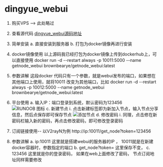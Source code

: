# dingyue_webui
1.  购买VPS  --> 此处略过 
2.  查看源代码 
[dingyue_webui源码地址](https://github.com/hai125698/dingyue_webui)
3.  简单安装 
  a. 直接安装到服务器
  b. 打包为docker镜像再进行安装
4.  docker镜像使用
以上源码我已经打包为docker镜像上传到dockerhub上，可以直接使用 
docker run -d --restart always -p 10011:5000 --name getnode_webui brownbearye/getnode_webui:latest
 
5.  参数讲解
这段docker 代码只有一个参数，就是webui发布的端口，如果想在其他端口上使用，就将10011 改变为其他端口，比如 
docker run -d --restart always -p 10012:5000 --name getnode_webui brownbearye/getnode_webui:latest
 
6.  平台使用 
  a.  输入IP：端口登录到系统，默认密码为123456  
![RUNOOB 图标](https://tc.vless.vip/i/2023/12/16/s4c2fi.png)
  c. 新建节点
    ⅰ. 点击新建标签即为新加入节点，输入节点分享信息，然后点保存即可保存节点 
![添加节点](https://tc.vless.vip/i/2023/12/16/s4cczl.png) 
  d. 修改密码
    ⅰ. 同理，点击修在新密码栏输入新的密码，再点击修改密码，即可修改登录密码
8. 订阅链接使用-- 以V2rayN为例 
http://ip:10011/get_node?token=123456
10.  参数讲解 
  a. ip:10011   这里就是搭建webui的服务器的IP ， 10011就是在新建docker容器时，参数指定的端口
  b. get_node?token=    这里保存不变，
  c. 123456    这里就是你的登录密码， 如果在web上面修改了密码， 节点订阅地址同样需要修改
